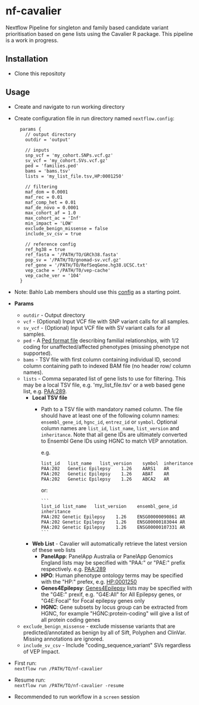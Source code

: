 # nf-cavalier

Nextflow Pipeline for singleton and family based candidate variant prioritisation based on gene lists using the Cavalier R package. This pipeline is a work in progress.

## Installation
* Clone this repositoty

## Usage
* Create and navigate to run working directory
* Create configuration file in run directory named `nextflow.config`:
  ```Nextflow
    params {
      // output directory
      outdir = 'output'
      
      // inputs
      snp_vcf = 'my_cohort.SNPs.vcf.gz'
      sv_vcf = 'my_cohort.SVs.vcf.gz'
      ped = 'families.ped'
      bams = 'bams.tsv'
      lists = 'my_list_file.tsv,HP:0001250'
      
      // filtering
      maf_dom = 0.0001
      maf_rec = 0.01
      maf_comp_het = 0.01
      maf_de_novo = 0.0001
      max_cohort_af = 1.0
      max_cohort_ac = 'Inf'
      min_impact = 'LOW'
      exclude_benign_missense = false
      include_sv_csv = true
  
      // reference config
      ref_hg38 = true
      ref_fasta = '/PATH/TO/GRCh38.fasta'
      pop_sv = '/PATH/TO/gnomad-sv.vcf.gz'
      ref_gene = '/PATH/TO/RefSeqGene.hg38.UCSC.txt'
      vep_cache = '/PATH/T0/vep-cache'
      vep_cache_ver = '104'
    }
    ```
* Note: Bahlo Lab members should use this [config](https://github.com/bahlolab/nextflow-config/blob/master/nf-cavalier/milton.config) as a starting point.

* **Params**  
  * `outdir` - Output directory
  * `vcf` - (Optional) Input VCF file with SNP variant calls for all samples.
  * `sv_vcf` - (Optional) Input VCF file with SV variant calls for all samples.
  * `ped` - A [Ped format file](https://gatk.broadinstitute.org/hc/en-us/articles/360035531972-PED-Pedigree-format) describing familial relationships, with 1/2 coding for unaffected/affected phenotypes (missing phenotype not supported).
  * `bams` - TSV file with first column containing individual ID, second column containing path to indexed BAM file (no header row/  column names).
  * `lists` - Comma separated list of gene lists to use for filtering. This may be a local TSV file, e.g. 'my_list_file.tsv' or a web based gene list, e.g. [PAA:289](https://panelapp.agha.umccr.org/panels/289/).
    * **Local TSV file**  
      * Path to a TSV file with mandatory named column. The file should have at least one of the following column names:
     `ensembl_gene_id`, `hgnc_id`, `entrez_id` or `symbol`. Optional column names are `list_id`, `list_name`, `list_version` and `inheritance`. Note that all gene IDs are ultimately converted to Ensembl Gene IDs using HGNC to match VEP annotation.
     
         e.g.

          ```
          list_id	list_name	list_version	symbol	inheritance
          PAA:202	Genetic Epilepsy	1.26	AARS1	AR
          PAA:202	Genetic Epilepsy	1.26	ABAT	AR
          PAA:202	Genetic Epilepsy	1.26	ABCA2	AR
          ```
          
          or:

            ```
            list_id	list_name	list_version	ensembl_gene_id	inheritance
            PAA:202	Genetic Epilepsy	1.26	ENSG00000090861	AR
            PAA:202	Genetic Epilepsy	1.26	ENSG00000183044	AR
            PAA:202	Genetic Epilepsy	1.26	ENSG00000107331	AR
            ```  
    * **Web List** - Cavalier will automatically retrieve the latest version of these web lists
      * **PanelApp**: PanelApp Australia or PanelApp Genomics England lists may be specified with "PAA:" or "PAE:" prefix respectively. e.g. [PAA:289](https://panelapp.agha.umccr.org/panels/289/)
      * **HPO**: Human phenotype ontology terms may be specified with the "HP:" prefex, e.g. [HP:0001250](https://hpo.jax.org/browse/term/HP:0001250)
      * **Genes4Epilepsy**: [Genes4Epilepsy](https://github.com/bahlolab/Genes4Epilepsy) lists may be specified with the "G4E:" prexif, e.g. "G4E:All" for All Epilepsy genes, or "G4E:Focal" for Focal epilepsy genes only
      * **HGNC**: Gene subsets by locus group can be extracted from HGNC, for example "HGNC:protein-coding" will give a list of all protein coding genes
  * `exclude_benign_missense` - exclude missense variants that are predicted/annotated as benign by all of Sift, 
  Polyphen and ClinVar. Missing annotations are ignored.
  * `include_sv_csv` - Include "coding_sequence_variant" SVs regardless of VEP Impact.

* First run:  
`nextflow run /PATH/TO/nf-cavalier`
* Resume run:  
`nextflow run /PATH/TO/nf-cavalier -resume`
* Recommended to run workflow in a `screen` session
  
